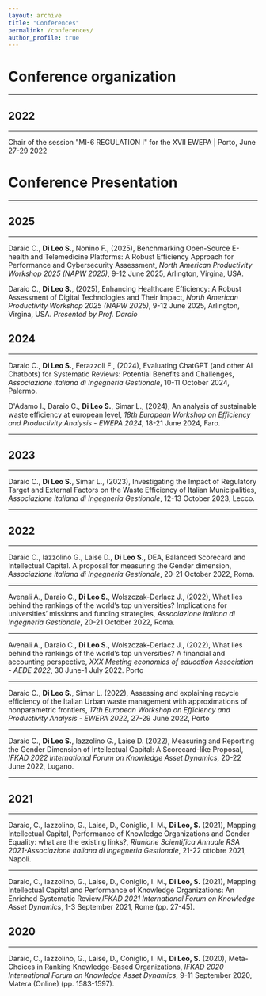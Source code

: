 ```yaml
---
layout: archive
title: "Conferences"
permalink: /conferences/
author_profile: true
---
```


# Conference organization
_________________

## 2022
_________________

Chair of the session "MI-6 REGULATION I" for the XVII EWEPA | Porto, June 27-29 2022

# Conference Presentation
_________________

## 2025
_________________

Daraio C., **Di Leo S.**, Nonino F., (2025), Benchmarking Open-Source E-health and Telemedicine Platforms: A Robust Efficiency Approach for Performance and Cybersecurity Assessment, <i>North American Productivity Workshop 2025 (NAPW 2025)</i>, 9-12 June 2025, Arlington, Virgina, USA.

Daraio C., **Di Leo S.**, (2025), Enhancing Healthcare Efficiency: A Robust Assessment of Digital Technologies and Their Impact, <i>North American Productivity Workshop 2025 (NAPW 2025)</i>, 9-12 June 2025, Arlington, Virgina, USA. *Presented by Prof. Daraio*

## 2024
_________________

Daraio C., **Di Leo S.**, Ferazzoli F., (2024), Evaluating ChatGPT (and other AI Chatbots) for Systematic Reviews: Potential Benefits and Challenges, <i>Associazione italiana di Ingegneria Gestionale</i>, 10-11 October 2024, Palermo.


D'Adamo I., Daraio C., **Di Leo S.**, Simar L., (2024), An analysis of sustainable waste efficiency at european level, <i>18th European Workshop on Efficiency and Productivity Analysis - EWEPA 2024</i>, 18-21 June 2024, Faro.

_________________

## 2023
_________________

Daraio C., **Di Leo S.**, Simar L., (2023), Investigating the Impact of Regulatory Target and External Factors on the Waste Efficiency of Italian Municipalities, <i>Associazione italiana di Ingegneria Gestionale</i>, 12-13 October 2023, Lecco.

_________________


## 2022
_________________

Daraio C., Iazzolino G., Laise D., **Di Leo S.**, DEA, Balanced Scorecard and Intellectual Capital. A proposal for measuring the Gender dimension, <i>Associazione italiana di Ingegneria Gestionale</i>, 20-21 October 2022, Roma.

_________________

Avenali A., Daraio C., **Di Leo S.**, Wolszczak-Derlacz J., (2022), What lies behind the rankings of the world’s top universities? Implications for universities’ missions and funding strategies, <i>Associazione italiana di Ingegneria Gestionale</i>, 20-21 October 2022, Roma.

_________________

Avenali A., Daraio C., **Di Leo S.**, Wolszczak-Derlacz J., (2022), What lies behind the rankings of the world’s top universities? A financial and accounting perspective, <i>XXX Meeting economics of education Association - AEDE 2022</i>, 30 June-1 July 2022. Porto

_________________

Daraio C., **Di Leo S.**, Simar L. (2022), Assessing and explaining recycle efficiency of the Italian Urban waste management with approximations of nonparametric frontiers, <i>17th European Workshop on Efficiency and Productivity Analysis - EWEPA 2022</i>, 27-29 June 2022, Porto

_________________

Daraio C., **Di Leo S.**, Iazzolino G., Laise D. (2022), Measuring and Reporting the Gender Dimension of Intellectual Capital: A Scorecard-like Proposal, <i>IFKAD 2022 International Forum on Knowledge Asset Dynamics</i>, 20-22 June 2022, Lugano.

_________________

## 2021
_________________

Daraio, C., Iazzolino, G., Laise, D., Coniglio, I. M., **Di Leo, S.** (2021), Mapping Intellectual Capital, Performance of Knowledge Organizations and Gender Equality: what are the existing links?, <i>Riunione Scientifica Annuale RSA 2021-Associazione italiana di Ingegneria Gestionale</i>, 21-22 ottobre 2021, Napoli.

_________________

Daraio, C., Iazzolino, G., Laise, D., Coniglio, I. M., **Di Leo, S.** (2021), Mapping Intellectual Capital and Performance of Knowledge Organizations: An Enriched Systematic Review,<i>IFKAD 2021 International Forum on Knowledge Asset Dynamics</i>, 1-3 September 2021, Rome (pp. 27-45).

## 2020
_________________
Daraio, C., Iazzolino, G., Laise, D., Coniglio, I. M., **Di Leo, S.** (2020), Meta-Choices in Ranking Knowledge-Based Organizations, <i>IFKAD 2020 International Forum on Knowledge Asset Dynamics</i>, 9-11 September 2020, Matera (Online) (pp. 1583-1597).
